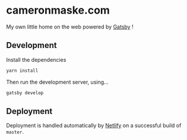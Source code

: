 # cameronmaske.com

My own little home on the web powered by [Gatsby](gatsbyjs.org/) !

## Development 

Install the dependencies 
```bash
yarn install 
```

Then run the development server, using...
```bash
gatsby develop
```

## Deployment 

Deployment is handled automatically by [Netlify](https://app.netlify.com/) on a successful build of `master`.